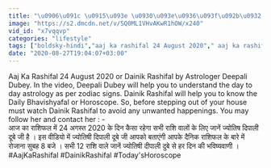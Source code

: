 ```yaml
---
title: "\u0906\u091c \u0915\u093e \u0930\u093e\u0936\u093f\u092b\u0932 24 \u0905\u0917\u0938\u094d\u0924 2020 Aaj ka rashifal Today's Horoscope Deepali Dubey Boldsky"
image: "https://s2.dmcdn.net/v/SQ0ML1VHvAKwR1hOW/x240"
vid_id: "x7vqqvp"
categories: "lifestyle"
tags: ["boldsky-hindi","aaj ka rashifal 24 August 2020"," aaj ka rashifal"]
date: "2020-08-27T19:04:07+03:00"
---
```

Aaj Ka Rashifal 24 August 2020 or Dainik Rashifal by Astrologer Deepali Dubey. In the video, Deepali Dubey will help you to understand the day to day astrology as per zodiac signs. Dainik Rashifal will help you to know the Daily Bhavishyafal or Horoscope. So, before stepping out of your house must watch Dainik Rashifal to avoid any unwanted happenings. You may follow her and contact her : -   <br>आज का राशिफल में 24 अगस्त 2020 के दिन कैसा रहेगा सभी राशि वालों के लिए जानें ज्योतिष दिपाली दूबे जी है । इस वीडियो में ज्योतिषी दिपाली दूबे जी आपको बताएंगी आपके दैनिक राशिफल के बारे में रोजाना सुबह 8 बजे । सभी 12 राशि वाले जानें ज्योतिषी दीपाली दुबे से हर दिन की भविष्यवाणी ।   <br>#AajKaRashifal #DainikRashifal #Today'sHoroscope
